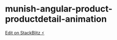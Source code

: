 # munish-angular-product-productdetail-animation

[Edit on StackBlitz ⚡️](https://stackblitz.com/edit/munish-angular-product-productdetail-animation)